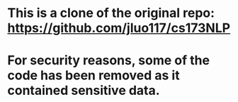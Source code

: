# This is a clone of the original repo: https://github.com/jluo117/cs173NLP

# For security reasons, some of the code has been removed as it contained sensitive data.
